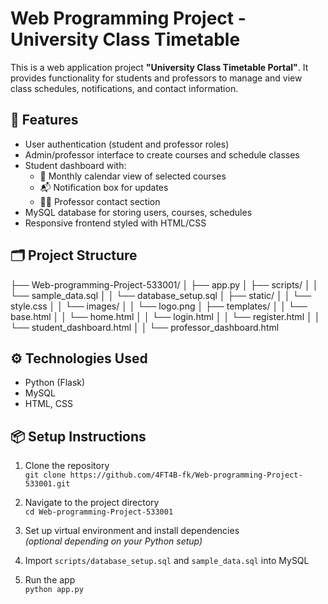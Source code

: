 # Web Programming Project - University Class Timetable

This is a web application project **"University Class Timetable Portal"**. It provides functionality for students and professors to manage and view class schedules, notifications, and contact information.

## 🚀 Features

- User authentication (student and professor roles)
- Admin/professor interface to create courses and schedule classes
- Student dashboard with:
  - 📅 Monthly calendar view of selected courses
  - 📬 Notification box for updates
  - 👩‍🏫 Professor contact section
- MySQL database for storing users, courses, schedules
- Responsive frontend styled with HTML/CSS

## 🗂 Project Structure

├── Web-programming-Project-533001/
│ ├── app.py
│ ├── scripts/
│ │ └── sample_data.sql
│ │ └── database_setup.sql
│ ├── static/
│ │ └── style.css
│ │ └── images/
│ │ └── logo.png
│ ├── templates/
│ │ └── base.html
│ │ └── home.html
│ │ └── login.html
│ │ └── register.html
│ │ └── student_dashboard.html
│ │ └── professor_dashboard.html

## ⚙️ Technologies Used

- Python (Flask)
- MySQL
- HTML, CSS

## 📦 Setup Instructions

1. Clone the repository  
   `git clone https://github.com/4FT4B-fk/Web-programming-Project-533001.git`

2. Navigate to the project directory  
   `cd Web-programming-Project-533001`

3. Set up virtual environment and install dependencies  
   *(optional depending on your Python setup)*

4. Import `scripts/database_setup.sql` and `sample_data.sql` into MySQL

5. Run the app  
   `python app.py`
